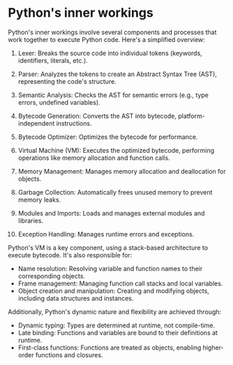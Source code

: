 # Python's inner workings
Python's inner workings involve several components and processes that work together to execute Python code. Here's a simplified overview:

1. Lexer: Breaks the source code into individual tokens (keywords, identifiers, literals, etc.).

2. Parser: Analyzes the tokens to create an Abstract Syntax Tree (AST), representing the code's structure.

3. Semantic Analysis: Checks the AST for semantic errors (e.g., type errors, undefined variables).

4. Bytecode Generation: Converts the AST into bytecode, platform-independent instructions.

5. Bytecode Optimizer: Optimizes the bytecode for performance.

6. Virtual Machine (VM): Executes the optimized bytecode, performing operations like memory allocation and function calls.

7. Memory Management: Manages memory allocation and deallocation for objects.

8. Garbage Collection: Automatically frees unused memory to prevent memory leaks.

9. Modules and Imports: Loads and manages external modules and libraries.

10. Exception Handling: Manages runtime errors and exceptions.

Python's VM is a key component, using a stack-based architecture to execute bytecode. It's also responsible for:

- Name resolution: Resolving variable and function names to their corresponding objects.
- Frame management: Managing function call stacks and local variables.
- Object creation and manipulation: Creating and modifying objects, including data structures and instances.

Additionally, Python's dynamic nature and flexibility are achieved through:

- Dynamic typing: Types are determined at runtime, not compile-time.
- Late binding: Functions and variables are bound to their definitions at runtime.
- First-class functions: Functions are treated as objects, enabling higher-order functions and closures.
